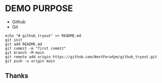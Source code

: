 # DEMO PURPOSE

- Github
- Git

```
echo "# github_tryout" >> README.md
git init
git add README.md
git commit -m "first commit"
git branch -M main
git remote add origin https://github.com/NextParadym/github_tryout.git
git push -u origin main
```

## Thanks